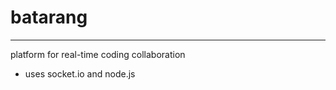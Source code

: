 # batarang
<hr>
platform for real-time coding collaboration<br>
<ul>
<li>uses socket.io and node.js</li>
</ul>
